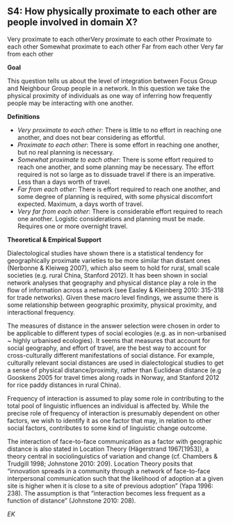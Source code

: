 
## S4: How physically proximate to each other are people involved in domain X?

Very proximate to each otherVery proximate to each other
Proximate to each other
Somewhat proximate to each other
Far from each other
Very far from each other



**Goal**

This question tells us about the level of integration between Focus Group and Neighbour Group people in a network. In this question we take the physical proximity of individuals as one way of inferring how frequently people may be interacting with one another.



**Definitions**

- *Very proximate to each other:* There is little to no effort in reaching one another, and does not bear considering as effortful.
- *Proximate to each other*: There is some effort in reaching one another, but no real planning is necessary.
- *Somewhat proximate to each other*: There is some effort required to reach one another, and some planning may be necessary. The effort required is not so large as to dissuade travel if there is an imperative. Less than a days worth of travel.
- *Far from each other*: There is effort required to reach one another, and some degree of planning is required, with some physical discomfort expected. Maximum, a days worth of travel.
- *Very far from each other*: There is considerable effort required to reach one another. Logistic considerations and planning must be made. Requires one or more overnight travel.




**Theoretical & Empirical Support**

Dialectological studies have shown there is a statistical tendency for geographically proximate varieties to be more similar than distant ones (Nerbonne & Kleiweg 2007), which also seem to hold for rural, small scale societies (e.g. rural China, Stanford 2012). It has been shown in social network analyses that geography and physical distance play a role in the flow of information across a network (see Easley & Kleinberg 2010: 315-318 for trade networks). Given these macro level findings, we assume there is some relationship between geographic proximity, physical proximity, and interactional frequency.



The measures of distance in the answer selection were chosen in order to be applicable to different types of social ecologies (e.g. as in non-urbanised ~ highly urbanised ecologies). It seems that measures that account for social geography, and effort of travel, are the best way to account for cross-culturally different manifestations of social distance. For example, culturally relevant social distances are used in dialectological studies to get a sense of physical distance/proximity, rather than Euclidean distance (e.g Gooskens 2005 for travel times along roads in Norway, and Stanford 2012 for rice paddy distances in rural China).



Frequency of interaction is assumed to play some role in contributing to the total pool of linguistic influences an individual is affected by. While the precise role of frequency of interaction is presumably dependent on other factors, we wish to identify it as one factor that may, in relation to other social factors, contributes to some kind of linguistic change outcome.



The interaction of face-to-face communication as a factor with geographic distance is also stated in Location Theory (Hägerstrand 1967[1953]), a theory central in sociolinguistics of variation and change (cf. Chambers & Trudgill 1998; Johnstone 2010: 209). Location Theory posits that “innovation spreads in a community through a network of face-to-face interpersonal communication such that the likelihood of adoption at a given site is higher when it is close to a site of previous adoption” (Yapa 1996: 238). The assumption is that “interaction becomes less frequent as a function of distance” (Johnstone 2010: 208).



*EK*
